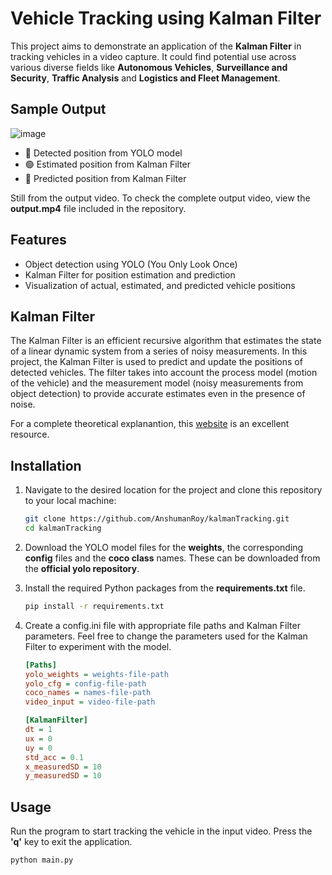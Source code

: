 # Vehicle Tracking using Kalman Filter

This project aims to demonstrate an application of the **Kalman Filter** in tracking vehicles in a video capture. It could find potential use across various diverse fields like **Autonomous Vehicles**, **Surveillance and Security**, **Traffic Analysis** and **Logistics and Fleet Management**.

## Sample Output

![image](https://github.com/AnshumanRoy/kalmanTracking/assets/56593553/65d8a304-9ab2-4d61-9c8e-ac1d9ea14537)
- 🔴 Detected position from YOLO model
- 🟢 Estimated position from Kalman Filter
- 🔵 Predicted position from Kalman Filter


Still from the output video. To check the complete output video, view the **output.mp4** file included in the repository.

## Features
- Object detection using YOLO (You Only Look Once)
- Kalman Filter for position estimation and prediction
- Visualization of actual, estimated, and predicted vehicle positions

## Kalman Filter

The Kalman Filter is an efficient recursive algorithm that estimates the state of a linear dynamic system from a series of noisy measurements. In this project, the Kalman Filter is used to predict and update the positions of detected vehicles. The filter takes into account the process model (motion of the vehicle) and the measurement model (noisy measurements from object detection) to provide accurate estimates even in the presence of noise.

For a complete theoretical explanantion, this [website](https://www.kalmanfilter.net/background.html) is an excellent resource.

## Installation

1. Navigate to the desired location for the project and clone this repository to your local machine:

   ```.sh
   git clone https://github.com/AnshumanRoy/kalmanTracking.git
   cd kalmanTracking
   
3. Download the YOLO model files for the **weights**, the corresponding **config** files and the **coco class** names. These can be downloaded from the **official yolo repository**.

4. Install the required Python packages from the **requirements.txt** file.

   ```.sh
   pip install -r requirements.txt
   
5. Create a config.ini file with appropriate file paths and Kalman Filter parameters. Feel free to change the parameters used for the Kalman Filter to experiment with the model.

   ```.ini
   [Paths]
   yolo_weights = weights-file-path
   yolo_cfg = config-file-path
   coco_names = names-file-path
   video_input = video-file-path

   [KalmanFilter]
   dt = 1
   ux = 0
   uy = 0
   std_acc = 0.1
   x_measuredSD = 10
   y_measuredSD = 10

## Usage
    
  Run the program to start tracking the vehicle in the input video. Press the **'q'** key to exit the application.

   ```.sh
   python main.py  
